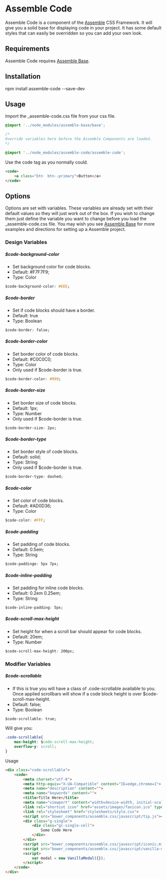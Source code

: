 [Assemble]:                http://assemblecss.com
[Assemble Base]:           https://github.com/lukelarsen/assemble-base

# Assemble Code
Assemble Code is a component of the [Assemble] CSS Framework. It will give you a solid base for displaying code in your project. It has some default styles that can easily be overridden so you can add your own look.

## Requirements
Assemble Code requires [Assemble Base].

## Installation
npm install assemble-code --save-dev

## Usage
Import the _assemble-code.css file from your css file.
```css
@import '../node_modules/assemble-base/base';

/*
Override variables here before the Assemble Components are loaded.
*/

@import '../node_modules/assemble-code/assemble-code';
```
Use the code tag as you normally could.
```html
<code>
    <a class="btn  btn--primary">Button</a>
</code>
```

## Options
Options are set with variables. These variables are already set with their default values so they will just work out of the box. If you wish to change them just define the variable you want to change before you load the _assemble-code.css file. You may wish you see [Assemble Base] for more examples and directions for setting up a Assemble project.

### Design Variables

##### $code-background-color
- Set background color for code blocks.
- Default: #F7F7F9;
- Type: Color
```css
$code-background-color: #EEE;
```

##### $code-border
- Set if code blocks should have a border.
- Default: true
- Type: Boolean
```css
$code-border: false;
```

##### $code-border-color
- Set border color of code blocks.
- Default: #C0C0C0;
- Type: Color
- Only used if $code-border is true.
```css
$code-border-color: #999;
```

##### $code-border-size
- Set border size of code blocks.
- Default: 1px;
- Type: Number
- Only used if $code-border is true.
```css
$code-border-size: 2px;
```

##### $code-border-type
- Set border style of code blocks.
- Default: solid;
- Type: String
- Only used if $code-border is true.
```css
$code-border-type: dashed;
```

##### $code-color
- Set color of code blocks.
- Default: #AD0D36;
- Type: Color
```css
$code-color: #FFF;
```

##### $code-padding
- Set padding of code blocks.
- Default: 0.5em;
- Type: String
```css
$code-paddinge: 5px 7px;
```

##### $code-inline-padding
- Set padding for inline code blocks.
- Default: 0.2em 0.25em;
- Type: String
```css
$code-inline-padding: 5px;
```

##### $code-scroll-max-height
- Set height for when a scroll bar should appear for code blocks.
- Default: 20em;
- Type: Number
```css
$code-scroll-max-height: 200px;
```

### Modifier Variables

##### $code-scrollable
- If this is true you will have a class of .code-scrollable available to you. Once applied scrollbars will show if a code block height is over $code-scroll-max-height.
- Default: false;
- Type: Boolean
```css
$code-scrollable: true;
```
Will give you:
```css
.code-scrollable{
    max-height: $code-scroll-max-height;
    overflow-y: scroll;
}
```
Usage
```html
<div class="code-scrollable">
    <code>
        <meta charset="utf-8">
        <meta http-equiv="X-UA-Compatible" content="IE=edge,chrome=1">
        <meta name="description" content="">
        <meta name="keywords" content="">
        <title>Title Here</title>
        <meta name="viewport" content="width=device-width, initial-scale=1">
        <link rel="shortcut icon" href="assets/images/favicon.ico" type="image/x-icon">
        <link rel="stylesheet" href="stylesheets/style.css">
        <script src="bower_components/assemble.css/javascript/tip.js"></script>
        <div class="g-single">
            <div class="gc-single-cell">
                Some Code Here
            </div>
        </div>
        <script src="bower_components/assemble.css/javascript/iconic.min.js"></script>
        <script src="bower_components/assemble.css/javascript/vanilla-modal.js"></script>
        <script>
            var modal = new VanillaModal({});
        </script>
    </code>
</div>
```
